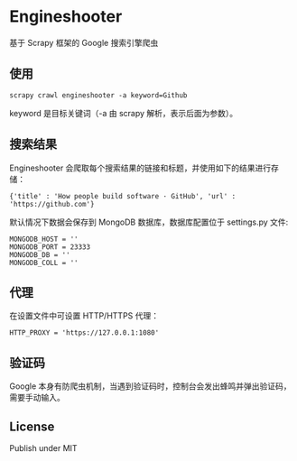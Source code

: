 # Engineshooter
基于 Scrapy 框架的 Google 搜索引擎爬虫

## 使用
```
scrapy crawl engineshooter -a keyword=Github
```
keyword 是目标关键词（-a 由 scrapy 解析，表示后面为参数）。

## 搜索结果
Engineshooter 会爬取每个搜索结果的链接和标题，并使用如下的结果进行存储：

```
{'title' : 'How people build software · GitHub', 'url' : 'https://github.com'}
```

默认情况下数据会保存到 MongoDB 数据库，数据库配置位于 settings.py 文件:
```
MONGODB_HOST = ''
MONGODB_PORT = 23333
MONGODB_DB = ''
MONGODB_COLL = ''
```

## 代理
在设置文件中可设置 HTTP/HTTPS 代理：
```
HTTP_PROXY = 'https://127.0.0.1:1080'
```

## 验证码
Google 本身有防爬虫机制，当遇到验证码时，控制台会发出蜂鸣并弹出验证码，需要手动输入。

## License
Publish under MIT
